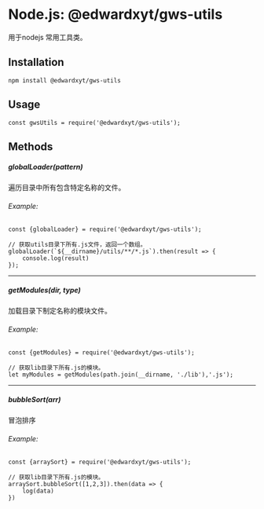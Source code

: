 # Node.js: @edwardxyt/gws-utils
用于nodejs 常用工具类。
## Installation

```
npm install @edwardxyt/gws-utils
```
## Usage

```
const gwsUtils = require('@edwardxyt/gws-utils');
```
## Methods
##### globalLoader(pattern)
遍历目录中所有包含特定名称的文件。
###### Example:

```
const {globalLoader} = require('@edwardxyt/gws-utils');

// 获取utils目录下所有.js文件，返回一个数组。
globalLoader(`${__dirname}/utils/**/*.js`).then(result => {
    console.log(result)
});
```

-------

##### getModules(dir, type)
加载目录下制定名称的模块文件。
###### Example:
```
const {getModules} = require('@edwardxyt/gws-utils');

// 获取lib目录下所有.js的模块。
let myModules = getModules(path.join(__dirname, './lib'),'.js');
```

-------

##### bubbleSort(arr)
冒泡排序
###### Example:
```
const {arraySort} = require('@edwardxyt/gws-utils');

// 获取lib目录下所有.js的模块。
arraySort.bubbleSort([1,2,3]).then(data => {
    log(data)
})
```